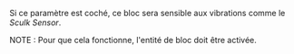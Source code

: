 Si ce paramètre est coché, ce bloc sera sensible aux vibrations comme le _Sculk Sensor_.

NOTE : Pour que cela fonctionne, l'entité de bloc doit être activée.